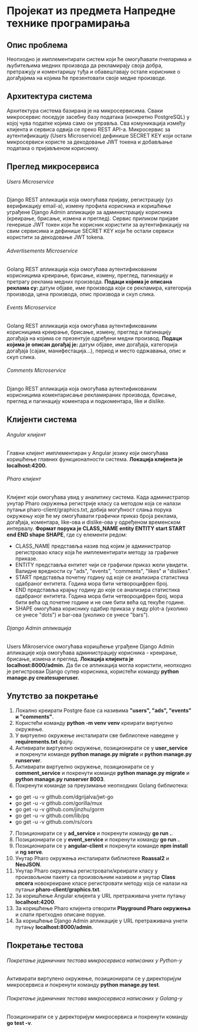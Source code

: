 # Пројекат из предмета Напредне технике програмирања

## Опис проблема
Неопходно је имплементирати систем који ће омогућавати пчеларима и љубитељима медних производа да рекламирају своја добра, претражују и коментаришу туђа и обавештавају остале кориснике о догађајима на којима ће презентовати своје медне производе.

## Архитектура система
Архитектура система базирана је на микросервисима. Сваки микросервис поседује засебну базу података (конкретно PostgreSQL) у којој чува податке којима само он управља. Сва комуникација између клијента и сервиса одвија се преко REST API-а. Микросервис за аутентификацију (Users Microservice) дефинише SECRET KEY који остали микросервиси користе за декодовање JWT токена и добављање података о пријављеном кориснику.

## Преглед микросервиса

###### Users Microservice
Django REST апликација која омогућава пријаву, регистрацију (уз верификацију email-а), измену профила корисника и коришћење уграђене Django Admin апликације за администрацију корисника (креирање, брисање, измена и преглед). Сервис приликом пријаве генерише JWT токен који ће корисник користити за аутентификацију на свим сервисима и дефинише SECRET KEY који ће остали сервиси користити за декодовање JWT tokena.

###### Advertisements Microservice
Golang REST апликација која омогућава аутентификованим корисницима креирање, брисање, измену, преглед, пагинацију и претрагу реклама медних производа. <b>Подаци којима је описана реклама су: </b>датум објаве, име производа који се рекламира, категорија производа, цена производа, опис производа и скуп слика.

###### Events Microservice
Golang REST апликација која омогућава аутентификованим корисницима креирање, брисање, измену, преглед и пагинацију догађаја на којима се презентује одређени медни производ. <b>Подаци којима је описан догађај је: </b>датум објаве, име догађаја, категорија догађаја (сајам, манифестација...), период и место одржавања, опис и скуп слика.

###### Comments Microservice
Django REST апликација која омогућава аутентификованим корисницима коментарисање рекламираних производа, брисање, преглед и пагинацију коментара и подкоментара, like и dislike.

## Клијенти система

###### Angular клијент
Главни клијент имплементиран у Angular језику који омогућава коришћење главних функционалности система. <b>Локација клијента је localhost:4200.</b>

###### Pharo клијент
Клијент који омогућава увид у аналитику система. Када администратор унутар Pharo окружења регистријe класу са методом која се налази путањи pharo-client/graphics.txt, добија могућност слања порука окружењу које ће му омогућавати графички приказ броја реклама, догађаја, коментара, like-ова и dislike-ова у одређеном временском интервалу. <b>Формат порука је CLASS_NAME entity ENTITY start START end END shape SHAPE</b>, где су елементи редом:
- CLASS_NAME представља назив под којим је администратор регистровао класу која ће имплементирати методу за графичке приказе.
- ENTITY представља ентитет чији се графички приказ жели увидети. Валидне вредности су "ads", "events", "comments", "likes" и "dislikes".
- START представља почетну годину од које се анализира статистика одабраног ентитета. Година мора бити четвороцифрен број.
- END представља крајњу годину до које се анализира статистика одабраног ентитета. Година мора бити четвороцифрен број, мора бити већа од почетне године и не сме бити већа од текуће године.
- SHAPE омогућава кориснику одабир приказа у виду plot-а (уколико се унесе "dots") и bar-ова (уколико се унесе "bars").

###### Django Admin апликација
Users Mikroservice омогућава коришћење уграђене Django Admin апликације која омогућава администрацију корисника - креирање, брисање, измена и преглед. <b>Локација клијента је localhost:8000/admin.</b> Да би се апликација могла користити, неопходно је регистроваи Django супер корисника, користећи команду <b>python manage.py createsuperuser.</b>

## Упутство за покретање
1. Локално креирати Postgre базе са називима <b>"users", "ads", "events" и "comments"</b>.
2. Користећи команду <b>python -m venv venv</b> креирати виртуелно окружење.
3. У виртуелно окружење инсталирати све библиотеке наведене у <b>requirements.txt</b> фајлу.
4. Активирати виртуелно окружење, позиционирати се у <b>user_service</b> и покренути команде <b>python manage.py migrate</b> и <b>python manage.py runserver</b>.
5. Активирати виртуелно окружење, позиционирати се у <b>comment_service</b> и покренути команде <b>python manage.py migrate</b> и <b>python manage.py runserver 8003</b>.
6. Покренути команде за преузимање неопходних Golang библиотека:
  * go get -u -v github.com/dgrijalva/jwt-go
  * go get -u -v github.com/gorilla/mux
  * go get -u -v github.com/jinzhu/gorm
  * go get -u -v github.com/lib/pq
  * go get -u -v github.com/rs/cors
7. Позиционирати се у <b>ad_service</b> и покренути команду <b>go run .</b>.
8. Позиционирати се у <b>event_service</b> и покренути команду <b>go run .</b>.
9. Позиционирати се у <b>angular-client</b> и покренути команде <b>npm install</b> и <b>ng serve</b>.
10. Унутар Pharo окружења инсталирати библиотеке <b>Roassal2</b> и <b>NeoJSON</b>.
11. Унутар Pharo окружења регистровати/креирати класу у произвољном пакету са произвољним називом и унутар <b>Class опсега</b> новокреиране класе регистровати методу која се налази на путањи <b>pharo-client/graphics.txt</b>.
12. За коришћење Angular клијента у URL претраживача унети путању <b>localhost:4200</b>.
13. За коришћење Pharo клијента отворити <b>Playground Pharo окружења</b> и слати претходно описане поруке.
14. За коришћење Django Admin апликације у URL претраживача унети путању <b>localhost:8000/admin</b>.

## Покретање тестова

###### Покретање јединичних тестова микросервиса написаних у Python-у
Активирати виртулено окружење, позиционирати се у директоријум микросервиса и покренути команду <b>python manage.py test</b>.

###### Покретање јединичних тестова микросервиса написаних у Golang-у
Позиционирати се у директоријум микросервиса и покренути команду <b>go test -v</b>.

